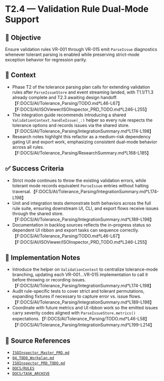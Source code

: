 # T2.4 — Validation Rule Dual-Mode Support

## 🎯 Objective
Ensure validation rules VR-001 through VR-015 emit `ParseIssue` diagnostics whenever tolerant parsing is enabled while preserving strict-mode exception behavior for regression parity.

## 🧩 Context
- Phase T2 of the tolerance parsing plan calls for extending validation rules after `ParseIssueStore` and event streaming landed, with T1.1/T1.3 already complete and T2.3 awaiting design handoff.【F:DOCS/AI/Tolerance_Parsing/TODO.md†L46-L67】【F:DOCS/AI/ISOViewer/ISOInspector_PRD_TODO.md†L246-L255】
- The integration guide recommends introducing a shared `ValidationContext.handleIssue(_:)` helper so every rule respects the tolerance options and records issues via the shared store.【F:DOCS/AI/Tolerance_Parsing/IntegrationSummary.md†L174-L198】
- Research notes highlight this refactor as a medium-risk dependency gating UI and export work, emphasizing consistent dual-mode behavior across all rules.【F:DOCS/AI/Tolerance_Parsing/ResearchSummary.md†L168-L185】

## ✅ Success Criteria
- Strict mode continues to throw the existing validation errors, while tolerant mode records equivalent `ParseIssue` entries without halting traversal.【F:DOCS/AI/Tolerance_Parsing/IntegrationSummary.md†L174-L198】
- Unit and integration tests demonstrate both behaviors across the full rule suite, ensuring downstream UI, CLI, and export flows receive issues through the shared store.【F:DOCS/AI/Tolerance_Parsing/IntegrationSummary.md†L189-L198】
- Documentation in backlog sources reflects the in-progress status so dependent UI ribbon and export tasks can sequence correctly.【F:DOCS/AI/Tolerance_Parsing/TODO.md†L46-L67】【F:DOCS/AI/ISOViewer/ISOInspector_PRD_TODO.md†L246-L255】

## 🔧 Implementation Notes
- Introduce the helper on `ValidationContext` to centralize tolerance-mode branching, updating each VR-001…VR-015 implementation to call it before throwing or recording issues.【F:DOCS/AI/Tolerance_Parsing/IntegrationSummary.md†L174-L198】
- Audit rule-specific tests to cover strict and tolerant permutations, expanding fixtures if necessary to capture error vs. issue flows.【F:DOCS/AI/Tolerance_Parsing/IntegrationSummary.md†L189-L198】
- Coordinate with future metrics and UI ribbon work so the emitted issues carry severity codes aligned with `ParseIssueStore.metrics()` expectations.【F:DOCS/AI/Tolerance_Parsing/TODO.md†L46-L58】【F:DOCS/AI/Tolerance_Parsing/IntegrationSummary.md†L199-L214】

## 🧠 Source References
- [`ISOInspector_Master_PRD.md`](../AI/ISOViewer/ISOInspector_PRD_Full/ISOInspector_Master_PRD.md)
- [`04_TODO_Workplan.md`](../AI/ISOInspector_Execution_Guide/04_TODO_Workplan.md)
- [`ISOInspector_PRD_TODO.md`](../AI/ISOViewer/ISOInspector_PRD_TODO.md)
- [`DOCS/RULES`](../RULES)
- [`DOCS/TASK_ARCHIVE`](../TASK_ARCHIVE)
